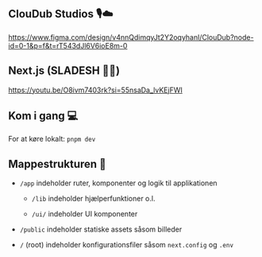 ## ClouDub Studios 🎙️☁️
 
https://www.figma.com/design/v4nnQdimqyJt2Y2oqyhanl/ClouDub?node-id=0-1&p=f&t=rT543dJl6V6ioE8m-0

## Next.js (SLADESH 🙅‍♂️)

https://youtu.be/O8ivm7403rk?si=55nsaDa_lvKEjFWI

## Kom i gang 💻

For at køre lokalt: `pnpm dev`

## Mappestrukturen 📁

* `/app` indeholder ruter, komponenter og logik til applikationen

  * `/lib` indeholder hjælperfunktioner o.l.

  * `/ui/` indeholder UI komponenter 

* `/public` indeholder statiske assets såsom billeder

* `/` (root) indeholder konfigurationsfiler såsom `next.config` og `.env`
